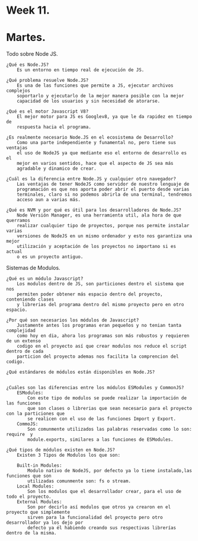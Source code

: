 # Week 11.
# Martes.

Todo sobre Node JS.

    ¿Qué es Node.JS?
        Es un entorno en tiempo real de ejecución de JS.

    ¿Qué problema resuelve Node.JS?
        Es una de las funciones que permite a JS, ejecutar archivos complejos
        soportarlo y ejecutarlo de la mejor manera posible con la mejor 
        capacidad de los usuarios y sin necesidad de atorarse.

    ¿Qué es el motor Javascript V8?
        El mejor motor para JS es Googlev8, ya que le da rapidez en tiempo de 
        respuesta hacia el programa.

    ¿Es realmente necesario Node.JS en el ecosistema de Desarrollo?
        Como una parte independiente y funamental no, pero tiene sus ventajas
        el uso de NodeJS ya que mediante eso el entorno de desarrollo es el
        mejor en varios sentidos, hace que el aspecto de JS sea más 
        agradable y dinamico de crear.

    ¿Cuál es la diferencia entre Node.JS y cualquier otro navegador?
        Las ventajas de tener NodeJS como servidor de nuestro lenguaje de 
        programación es que nos aporta poder abrir el puerto desde varias
        terminales, claro si no podemos abrirla de una terminal, tendremos
        acceso aun a varias más. 

    ¿Qué es NVM y por qué es útil para los desarrolladores de Node.JS?
        Node Versión Manager, es una herramienta util, ala hora de que querramos 
        realizar cualquier tipo de proyectos, porque nos permite instalar varias
        versiones de NodeJS en un mismo ordenador y esto nos garantiza una mejor
        utilización y aceptación de los proyectos no importano si es actual
        o es un proyecto antiguo.

Sistemas de Modulos.

    ¿Qué es un módulo Javascript?
        Los modulos dentro de JS, son particiones dentro el sistema que nos 
        permiten poder obtener más espacio dentro del proyecto, conteniendo clases
        y librerias del programa dentro del mismo proyecto pero en otro espacio.
    
    ¿Por qué son necesarios los módulos de Javascript?
        Justamente antes los programas eran pequeños y no tenian tanta complejidad
        como hoy en dia, ahora los programas son más robustos y requieren de un extenso
        codigo en el proyecto así que crear modulos nos reduce el script dentro de cada
        particion del proyecto ademas nos facilita la comprencion del codigo.

    ¿Qué estándares de módulos están disponibles en Node.JS?
    

    ¿Cuáles son las diferencias entre los módulos ESModules y CommonJS?
        ESModules:
            Con este tipo de modulos se puede realizar la importación de las funciones
            que son clases o librerias que sean necesario para el proyecto con la particiones que 
            se realicen con el uso de las funciones Import y Export.
        CommoJS:
            Son comunmente utilizados las palabras reservadas como lo son: require  y
            module.exports, similares a las funciones de ESModules.

    ¿Qué tipos de módulos existen en Node.JS?
        Existen 3 Tipos de Modulos los que son:

        Built-in Modules:
            Modulo nativo de NodeJS, por defecto ya lo tiene instalado,las funciones que son
            utilizadas comunmente son: fs o stream. 
        Local Modules:
            Son los modulos que el desarrollador crear, para el uso de todo el proyecto.
        External Modules:
            Son por decirlo así modulos que otros ya crearon en el proyecto que simplemente
            sirven para la funcionalidad del proyecto pero otro desarrollador ya los dejo por
            defecto ya él habiendo creando sus respectivas librerías dentro de la misma.

